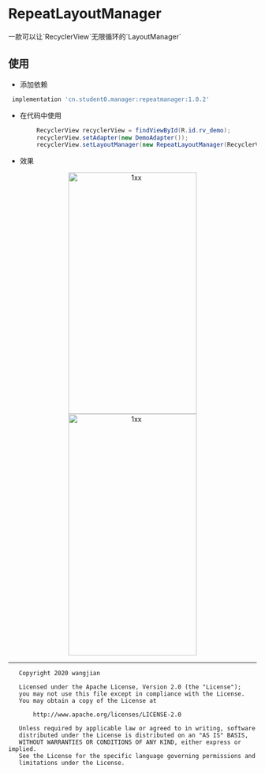 # RepeatLayoutManager

</div>
一款可以让`RecyclerView`无限循环的`LayoutManager`

## 使用

* 添加依赖

```gradle
 implementation 'cn.student0.manager:repeatmanager:1.0.2'
```

* 在代码中使用 
```java
        RecyclerView recyclerView = findViewById(R.id.rv_demo);
        recyclerView.setAdapter(new DemoAdapter());
        recyclerView.setLayoutManager(new RepeatLayoutManager(RecyclerView.VERTICAL));
```

* 效果
<div  align="center">
<img src="./readme/h_layoutmanager.gif" width = "260" height = "490" alt="1xx"/>
<img src="./readme/v_layoutmanager.gif" width = "260" height = "490" alt="1xx"/>
</div>

<hr/>

```
   Copyright 2020 wangjian

   Licensed under the Apache License, Version 2.0 (the "License");
   you may not use this file except in compliance with the License.
   You may obtain a copy of the License at

       http://www.apache.org/licenses/LICENSE-2.0

   Unless required by applicable law or agreed to in writing, software
   distributed under the License is distributed on an "AS IS" BASIS,
   WITHOUT WARRANTIES OR CONDITIONS OF ANY KIND, either express or implied.
   See the License for the specific language governing permissions and
   limitations under the License.
```